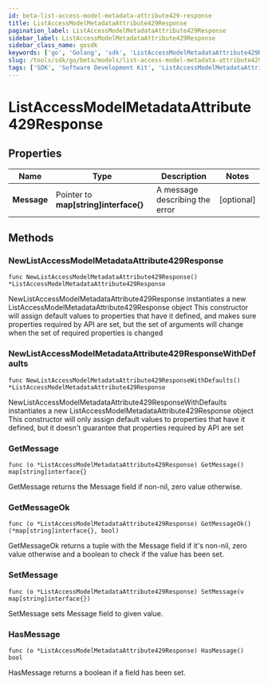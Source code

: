 ```yaml
---
id: beta-list-access-model-metadata-attribute429-response
title: ListAccessModelMetadataAttribute429Response
pagination_label: ListAccessModelMetadataAttribute429Response
sidebar_label: ListAccessModelMetadataAttribute429Response
sidebar_class_name: gosdk
keywords: ['go', 'Golang', 'sdk', 'ListAccessModelMetadataAttribute429Response', 'BetaListAccessModelMetadataAttribute429Response'] 
slug: /tools/sdk/go/beta/models/list-access-model-metadata-attribute429-response
tags: ['SDK', 'Software Development Kit', 'ListAccessModelMetadataAttribute429Response', 'BetaListAccessModelMetadataAttribute429Response']
---
```


# ListAccessModelMetadataAttribute429Response

## Properties

Name | Type | Description | Notes
------------ | ------------- | ------------- | -------------
**Message** | Pointer to **map[string]interface{}** | A message describing the error | [optional] 

## Methods

### NewListAccessModelMetadataAttribute429Response

`func NewListAccessModelMetadataAttribute429Response() *ListAccessModelMetadataAttribute429Response`

NewListAccessModelMetadataAttribute429Response instantiates a new ListAccessModelMetadataAttribute429Response object
This constructor will assign default values to properties that have it defined,
and makes sure properties required by API are set, but the set of arguments
will change when the set of required properties is changed

### NewListAccessModelMetadataAttribute429ResponseWithDefaults

`func NewListAccessModelMetadataAttribute429ResponseWithDefaults() *ListAccessModelMetadataAttribute429Response`

NewListAccessModelMetadataAttribute429ResponseWithDefaults instantiates a new ListAccessModelMetadataAttribute429Response object
This constructor will only assign default values to properties that have it defined,
but it doesn't guarantee that properties required by API are set

### GetMessage

`func (o *ListAccessModelMetadataAttribute429Response) GetMessage() map[string]interface{}`

GetMessage returns the Message field if non-nil, zero value otherwise.

### GetMessageOk

`func (o *ListAccessModelMetadataAttribute429Response) GetMessageOk() (*map[string]interface{}, bool)`

GetMessageOk returns a tuple with the Message field if it's non-nil, zero value otherwise
and a boolean to check if the value has been set.

### SetMessage

`func (o *ListAccessModelMetadataAttribute429Response) SetMessage(v map[string]interface{})`

SetMessage sets Message field to given value.

### HasMessage

`func (o *ListAccessModelMetadataAttribute429Response) HasMessage() bool`

HasMessage returns a boolean if a field has been set.


